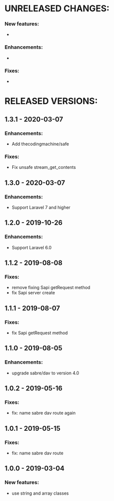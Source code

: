 # UNRELEASED CHANGES:

### New features:
*

### Enhancements:
*

### Fixes:
*


# RELEASED VERSIONS:

## 1.3.1 - 2020-03-07
 ### Enhancements:
  * Add thecodingmachine/safe

 ### Fixes:
  * Fix unsafe stream_get_contents

## 1.3.0 - 2020-03-07
 ### Enhancements:
  * Support Laravel 7 and higher

## 1.2.0 - 2019-10-26
 ### Enhancements:
  * Support Laravel 6.0

## 1.1.2 - 2019-08-08
 ### Fixes:
  * remove fixing Sapi getRequest method
  * fix Sapi server create

## 1.1.1 - 2019-08-07
 ### Fixes:
  * fix Sapi getRequest method

## 1.1.0 - 2019-08-05
 ### Enhancements:
  * upgrade sabre/dav to version 4.0

## 1.0.2 - 2019-05-16
 ### Fixes:
  * fix: name sabre dav route again

## 1.0.1 - 2019-05-15
 ### Fixes:
  * fix: name sabre dav route

## 1.0.0 - 2019-03-04
 ### New features:
  * use string and array classes
